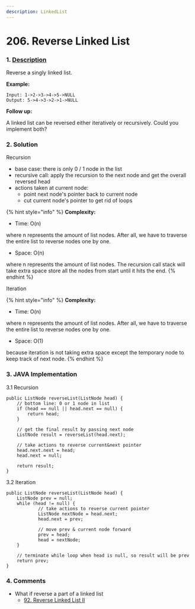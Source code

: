```yaml
---
description: LinkedList
---
```


# 206. Reverse Linked List

### 1. [Description](https://leetcode.com/problems/reverse-linked-list/description/)

Reverse a singly linked list.

**Example:**

```text
Input: 1->2->3->4->5->NULL
Output: 5->4->3->2->1->NULL
```

**Follow up:**

A linked list can be reversed either iteratively or recursively. Could you implement both?



### 2. Solution

Recursion

* base case: there is only 0 / 1 node in the list
* recursive call: apply the recursion to the next node and get the overall reversed head
* actions taken at current node:
  * point next node's pointer back to current node
  * cut current node's pointer to get rid of loops

{% hint style="info" %}
**Complexity:**

* Time: O\(n\)  

where n represents the amount of list nodes. After all, we have to traverse the entire list to reverse nodes one by one.

* Space: O\(n\) 

where n represents the amount of list nodes. The recursion call stack will take extra space store all the nodes from start until it hits the end.
{% endhint %}

Iteration

{% hint style="info" %}
**Complexity:**

* Time: O\(n\)  

where n represents the amount of list nodes. After all, we have to traverse the entire list to reverse nodes one by one.

* Space: O\(1\) 

because iteration is not taking extra space except the temporary node to keep track of next node.
{% endhint %}



### 3. JAVA Implementation

3.1 Recursion

```text
public ListNode reverseList(ListNode head) {
    // bottom line: 0 or 1 node in list
    if (head == null || head.next == null) {
        return head;
    }
    
    // get the final result by passing next node
    ListNode result = reverseList(head.next);
        
    // take actions to reverse current&next pointer
    head.next.next = head;
    head.next = null;
    
    return result;
}
```

3.2 Iteration

```text
public ListNode reverseList(ListNode head) {
    ListNode prev = null;
    while (head != null) {
            // take actions to reverse current pointer
            ListNode nextNode = head.next;
            head.next = prev;
            
            // move prev & current node forward
            prev = head;
            head = nextNode;
    }
        
    // terminate while loop when head is null, so result will be prev
    return prev;
}
```



### 4. Comments

* What if reverse a part of a linked list
  * [92. Reverse Linked List II](https://app.gitbook.com/@alittlebit/s/data-structures-and-algorithms-in-java/~/drafts/-LnFNgKJUx0v27uplWYz/primary/list/92.-reverse-linked-list-ii)

